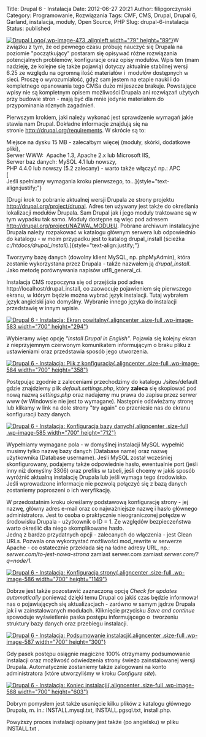 Title: Drupal 6 - Instalacja
Date: 2012-06-27 20:21
Author: filipgorczynski
Category: Programowanie, Rozwiązania
Tags: CMF, CMS, Drupal, Drupal 6, Garland, instalacja, moduły, Open Source, PHP
Slug: drupal-6-instalacja
Status: published

[![Drupal Logo](http://filipgorczynski.files.wordpress.com/2011/11/drupal-logo-application_logo.png?w=131 "Drupal-Logo.application_logo"){.wp-image-473 .alignleft width="79" height="89"}](http://filipgorczynski.files.wordpress.com/2011/11/drupal-logo-application_logo.png)W związku z tym, że od pewnego czasu próbuję nauczyć się Drupala na poziomie "początkujący" postaram się opisywać różne rozwiązania potencjalnych problemów, konfiguracje oraz opisy modułów. Wpis ten (mam nadzieję, że kolejne się także pojawią) dotyczy aktualnie stabilnej wersji 6.25 ze względu na ogromną ilość materiałów i  modułów dostępnych w sieci. Proszę o wyrozumiałość, gdyż sam jestem na etapie nauki i do kompletnego opanowania tego CMSa dużo mi jeszcze brakuje. Powstające wpisy nie są kompletnym opisem możliwości Drupala ani rozwiązań użytych przy budowie stron - mają być dla mnie jedynie materiałem do przypominania róznych zagadnień.

Pierwszym krokiem, jaki należy wykonać jest sprawdzenie wymagań jakie stawia nam Drupal. Dokładne informacje znajdują się na stronie <http://drupal.org/requirements>. W skrócie są to:

Miejsce na dysku 15 MB - zalecałbym więcej (moduły, skórki, dodatkowe pliki),  
Serwer WWW:  Apache 1.3, Apache 2.x lub Microsoft IIS,  
Serwer baz danych: MySQL 4.1 lub nowszy,  
PHP 4.4.0 lub nowszy (5.2 zalecany) - warto także włączyć np.: APC  
[  
Jeśli spełniamy wymagania kroku pierwszego, to...]{style="text-align:justify;"}

[Drugi krok to pobranie aktualnej wersji Drupala ze strony projektu <http://drupal.org/project/drupal>. Adres ten używany jest także do określania lokalizacji modułów Drupala. Sam Drupal jak i jego moduły traktowane są w tym wypadku tak samo. Moduły dostępne są więc pod adresem http://drupal.org/project/NAZWA\_MODUŁU. Pobrane archiwum instalacyjne Drupala należy rozpakować w katalogu głównym serwera lub odpowiednio do katalogu - w moim przypadku jest to katalog drupal\_install (ścieżka *c:/htdocs/drupal\_install*).]{style="text-align:justify;"}

Tworzymy bazę danych (dowolny klient MySQL, np. phpMyAdmin), która zostanie wykorzystana przez Drupala - także nazwałem ją *drupal\_install*. Jako metodę porównywania napisów utf8\_general\_ci.

Instalacja CMS rozpoczyna się od przejścia pod adres http://localhost/drupal\_install, co zaowocuje pojawieniem się pierwszego ekranu, w którym będzie można wybrać język instalacji. Tutaj wybrałem język angielski jako domyślny. Wybranie innego języka do instalacji przedstawię w innym wpisie.

[![Drupal 6 - Instalacja: Ekran powitalny](http://filipgorczynski.files.wordpress.com/2012/04/step_01.png "Krok 1"){.aligncenter .size-full .wp-image-583 width="700" height="294"}](http://filipgorczynski.files.wordpress.com/2012/04/step_01.png)

Wybieramy więc opcję *"Install Drupal in English"*. Pojawia się kolejny ekran z nieprzyjemnym czerwonym komunikatem informującym o braku pliku z ustawieniami oraz przedstawia sposób jego utworzenia.

[![Drupal 6 - Instalacja: Plik z konfiguracją](http://filipgorczynski.files.wordpress.com/2012/04/step_02.png "Krok 2"){.aligncenter .size-full .wp-image-584 width="700" height="358"}](http://filipgorczynski.files.wordpress.com/2012/04/step_02.png)

Postępując zgodnie z zaleceniami przechodzimy do katalogu ./sites/default gdzie znajdziemy plik *default.settings.php*, który **zaleca** się skopiować pod nową nazwą *settings.php* oraz nadajemy mu prawa do zapisu przez serwer www (w Windowsie nie jest to wymagane). Następnie odświeżamy stronę lub klikamy w link na dole strony "try again" co przeniesie nas do ekranu konfiguracji bazy danych.

[![Drupal 6 - Instalacja: Konfiguracja bazy danych](http://filipgorczynski.files.wordpress.com/2012/04/step_03.png "Krok 3"){.aligncenter .size-full .wp-image-585 width="700" height="712"}](http://filipgorczynski.files.wordpress.com/2012/04/step_03.png)

Wypełniamy wymagane pola - w domyślnej instalacji MySQL wypełnić musimy tylko nazwę bazy danych (Database name) oraz nazwę użytkownika (Database username). Jeśli MySQL został wcześniej skonfigurowany, podajemy także odpowiednie hasło, ewentualnie port (jeśli inny niż domyślny 3306) oraz prefiks w tabeli, jeśli chcemy w jakiś sposób wyróżnić aktualną instalację Drupala lub jeśli wymaga tego środowisko. Jeśli wprowadzone informacje nie pozwolą połączyć się z bazą danych zostaniemy poproszeni o ich weryfikację.

W przedostatnim kroku określamy podstawową konfigurację strony - jej nazwę, główny adres e-mail oraz co najważniejsze nazwę i hasło głównego administratora. Jest to osoba o praktycznie nieograniczonej potędze w środowisku Drupala - użytkownik o ID = 1. Ze względów bezpieczeństwa warto określić dla niego skomplikowane hasło.  
Jedną z bardzo przydatnych opcji - zalecanych do włączenia - jest Clean URLs. Pozwala ona wykorzystać możliwości mod\_rewrite w serwerze Apache - co ostatecznie przekłada się na ładne adresy URL, np.: *serwer.com/to-jest-nowa-strona* zamiast serwer.com zamiast *serwer.com/?q=node/1.*

[![Drupal 6 - Instalacja: Konfiguracja strony](http://filipgorczynski.files.wordpress.com/2012/04/step_04.png "Krok 4"){.aligncenter .size-full .wp-image-586 width="700" height="1149"}](http://filipgorczynski.files.wordpress.com/2012/04/step_04.png)

Dobrze jest także pozostawić zaznaczoną opcję *Check for updates automatically* ponieważ dzięki temu Drupal co jakiś czas będzie informował nas o pojawiających się aktualizacjach - zarówno w samym jądrze Drupala jak i w zainstalowanych modułach. Kliknięcie przycisku *Save and continue* spowoduje wyświetlenie paska postępu informującego o  tworzeniu struktury bazy danych oraz przebiegu instalacji.

[![Drupal 6 - Instalacja: Podsumowanie instalacji](http://filipgorczynski.files.wordpress.com/2012/04/step_05.png "Krok 5"){.aligncenter .size-full .wp-image-587 width="700" height="300"}](http://filipgorczynski.files.wordpress.com/2012/04/step_05.png)

Gdy pasek postępu osiągnie magiczne 100% otrzymamy podsumowanie instalacji oraz możliwość odwiedzenia strony świeżo zainstalowanej wersji Drupala. Automatycznie zostaniemy także zalogowani na konto administratora (które utworzyliśmy w kroku *Configure site*).

[![Drupal 6 - Instalacja: Koniec instalacji](http://filipgorczynski.files.wordpress.com/2012/04/step_06.png "Krok 6"){.aligncenter .size-full .wp-image-588 width="700" height="603"}](http://filipgorczynski.files.wordpress.com/2012/04/step_06.png)

Dobrym pomysłem jest także usunięcie kilku plików z katalogu głównego Drupala, m. in.: INSTALL.mysql.txt, INSTALL.pgsql.txt, install.php.

Powyższy proces instalacji opisany jest także (po angielsku) w pliku INSTALL.txt .
